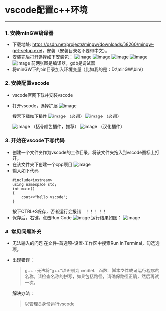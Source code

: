 # vscode配置c++环境
---
### 1. 安装minGW编译器
* 下载地址: <https://osdn.net/projects/mingw/downloads/68260/mingw-get-setup.exe/>，安装（安装目录名不要带中文）。
* 安装完后打开选择如下安装包：
![image](https://img2020.cnblogs.com/blog/1882256/202112/1882256-20211219191803876-126551350.png)
![image](https://img2020.cnblogs.com/blog/1882256/202112/1882256-20211219191812400-1415777336.png)
![image](https://img2020.cnblogs.com/blog/1882256/202112/1882256-20211219191820284-42231086.png)
![image](https://img2020.cnblogs.com/blog/1882256/202112/1882256-20211219191827410-1108292200.png)
![image](https://img2020.cnblogs.com/blog/1882256/202112/1882256-20211219191935481-1038648021.png)
前两张图是编译器，gdb是调试器
* 将minGW下的bin目录加入环境变量（比如我的是：D:\minGW\bin\）

### 2. 安装配置vscode
* vscode官网下载并安装vscode
* 打开vscode，选择扩展
![image](https://img2020.cnblogs.com/blog/1882256/202112/1882256-20211219192246571-618461798.png)

  搜索下载如下插件
  ![image](https://img2020.cnblogs.com/blog/1882256/202112/1882256-20211219192317177-1511461398.png)  （必须）
  ![image](https://img2020.cnblogs.com/blog/1882256/202112/1882256-20211219203129037-637528695.png)   （必须）

  ![image](https://img2020.cnblogs.com/blog/1882256/202112/1882256-20211219192340798-271601873.png)  （括号颜色插件，推荐）
  ![image](https://img2020.cnblogs.com/blog/1882256/202112/1882256-20211219192409148-1291091979.png)  （汉化插件）

### 3. 开始在vscode下写代码
* 创建一个文件夹作为vscode的工作目录，将该文件夹拖入到vscode图标上打开。
* 在该文件夹下创建一个cpp项目
![image](https://img2020.cnblogs.com/blog/1882256/202112/1882256-20211219192756993-369769361.png)
* 输入如下代码
	```c++:
	#include<iostream>
	using namespace std;
	int main()
	{
		cout<<"hello vscode";
	}
	```
	按下CTRL+S保存，否者运行会报错！！！！！！ 
* 保存后，右键，点击Run Code
![image](https://img2020.cnblogs.com/blog/1882256/202112/1882256-20211219193115712-1333862475.png)
运行结果如图：
![image](https://img2020.cnblogs.com/blog/1882256/202112/1882256-20211219193339370-1961362326.png)


### 4. 常见问题补充
* 无法输入的问题
在文件-首选项-设置-工作区中搜索Run In Terminal，勾选选项。

* 出现错误：
	>g++ : 无法将“g++”项识别为 cmdlet、函数、脚本文件或可运行程序的名称。请检查名称的拼写，如果包括路径，请确保路径正确，然后再试一次。

	解决办法：
	>以管理员身份运行vscode
